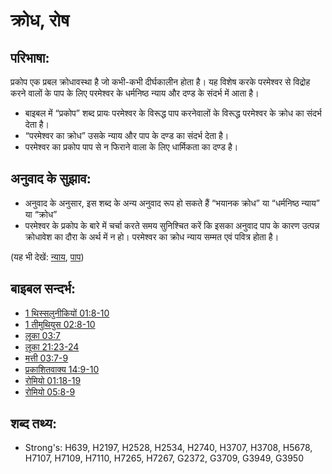 # क्रोध, रोष #

## परिभाषा: ##

प्रकोप एक प्रबल क्रोधावस्था है जो कभी-कभी दीर्घकालीन होता है। यह विशेष करके परमेश्वर से विद्रोह करने वालों के पाप के लिए परमेश्वर के धर्मनिष्ठ न्याय और दण्ड के संदर्भ में आता है।

* बाइबल में “प्रकोप” शब्द प्रायः परमेश्वर के विरूद्ध पाप करनेवालों के विरूद्ध परमेश्वर के क्रोध का संदर्भ देता है।
* “परमेश्वर का क्रोध” उसके न्याय और पाप के दण्ड का संदर्भ देता है।
* परमेश्वर का प्रकोप पाप से न फिराने वाला के लिए धार्मिकता का दण्ड है।

## अनुवाद के सुझाव: ##

* अनुवाद के अनुसार, इस शब्द के अन्य अनुवाद रूप हो सकते हैं “भयानक क्रोध” या “धर्मनिष्ठ न्याय” या “क्रोध”
* परमेश्वर के प्रकोप के बारे में चर्चा करते समय सुनिश्चित करें कि इसका अनुवाद पाप के कारण उत्पन्न क्रोधावेश का दौरा के अर्थ में न हो। परमेश्वर का क्रोध न्याय सम्मत एवं पवित्र होता है।

(यह भी देखें: [न्याय](../kt/judge.md), [पाप](../kt/sin.md))

## बाइबल सन्दर्भ: ##

* [1 थिस्सलुनीकियों 01:8-10](rc://hi/tn/help/1th/01/08)
* [1 तीमुथियुस 02:8-10](rc://hi/tn/help/1ti/02/08)
* [लूका 03:7](rc://hi/tn/help/luk/03/07)
* [लूका 21:23-24](rc://hi/tn/help/luk/21/23)
* [मत्ती 03:7-9](rc://hi/tn/help/mat/03/07)
* [प्रकाशितवाक्य 14:9-10](rc://hi/tn/help/rev/14/09)
* [रोमियो 01:18-19](rc://hi/tn/help/rom/01/18)
* [रोमियो 05:8-9](rc://hi/tn/help/rom/05/08)

## शब्द तथ्य: ##

* Strong's: H639, H2197, H2528, H2534, H2740, H3707, H3708, H5678, H7107, H7109, H7110, H7265, H7267, G2372, G3709, G3949, G3950
